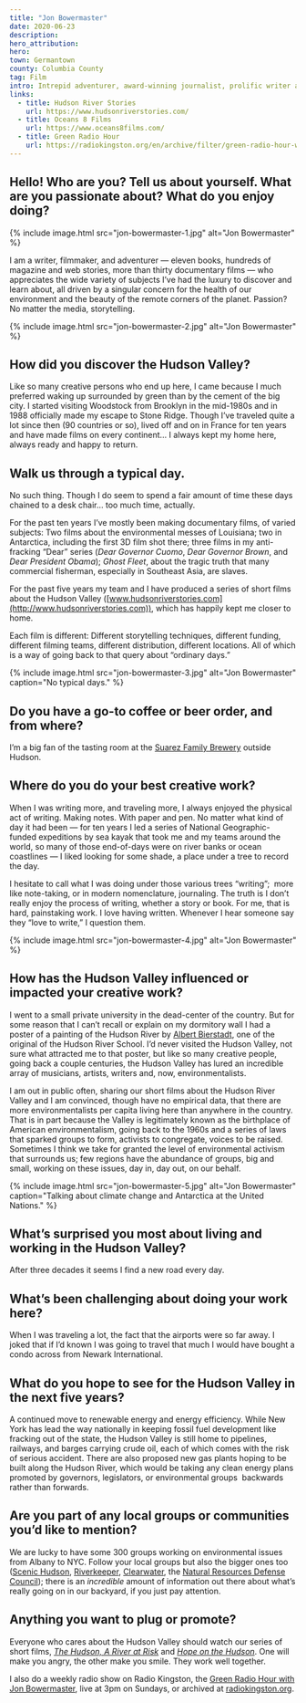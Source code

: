 ```yaml
---
title: "Jon Bowermaster"
date: 2020-06-23
description:
hero_attribution:
hero:
town: Germantown
county: Columbia County
tag: Film
intro: Intrepid adventurer, award-winning journalist, prolific writer and filmmaker, and six-time grantee of the National Geographic Expeditions Council.
links:
  - title: Hudson River Stories
    url: https://www.hudsonriverstories.com/
  - title: Oceans 8 Films
    url: https://www.oceans8films.com/
  - title: Green Radio Hour
    url: https://radiokingston.org/en/archive/filter/green-radio-hour-w-jon-bowermaster
---
```


## Hello! Who are you? Tell us about yourself. What are you passionate about? What do you enjoy doing?

{% include image.html src="jon-bowermaster-1.jpg" alt="Jon Bowermaster" %}

I am a writer, filmmaker, and adventurer — eleven books, hundreds of magazine and web stories, more than thirty documentary films — who appreciates the wide variety of subjects I’ve had the luxury to discover and learn about, all driven by a singular concern for the health of our environment and the beauty of the remote corners of the planet. Passion? No matter the media, storytelling.

{% include image.html src="jon-bowermaster-2.jpg" alt="Jon Bowermaster" %}

## How did you discover the Hudson Valley?

Like so many creative persons who end up here, I came because I much preferred waking up surrounded by green than by the cement of the big city. I started visiting Woodstock from Brooklyn in the mid-1980s and in 1988 officially made my escape to Stone Ridge. Though I’ve traveled quite a lot since then (90 countries or so), lived off and on in France for ten years and have made films on every continent… I always kept my home here, always ready and happy to return.

## Walk us through a typical day.

No such thing. Though I do seem to spend a fair amount of time these days chained to a desk chair… too much time, actually.

For the past ten years I’ve mostly been making documentary films, of varied subjects: Two films about the environmental messes of Louisiana; two in Antarctica, including the first 3D film shot there; three films in my anti-fracking “Dear” series (_Dear Governor Cuomo_, _Dear Governor Brown_, and _Dear President Obama_); _Ghost Fleet_, about the tragic truth that many commercial fisherman, especially in Southeast Asia, are slaves.

For the past five years my team and I have produced a series of short films about the Hudson Valley ([www.hudsonriverstories.com](http://www.hudsonriverstories.com)), which has happily kept me closer to home.

Each film is different: Different storytelling techniques, different funding, different filming teams, different distribution, different locations. All of which is a way of going back to that query about “ordinary days.”

{% include image.html src="jon-bowermaster-3.jpg" alt="Jon Bowermaster" caption="No typical days." %}

## Do you have a go-to coffee or beer order, and from where?

I’m a big fan of the tasting room at the [Suarez Family Brewery](http://www.suarezfamilybrewery.com/) outside Hudson.

## Where do you do your best creative work?

When I was writing more, and traveling more, I always enjoyed the physical act of writing. Making notes. With paper and pen. No matter what kind of day it had been — for ten years I led a series of National Geographic-funded expeditions by sea kayak that took me and my teams around the world, so many of those end-of-days were on river banks or ocean coastlines — I liked looking for some shade, a place under a tree to record the day.

I hesitate to call what I was doing under those various trees “writing”;  more like note-taking, or in modern nomenclature, journaling. The truth is I don’t really enjoy the process of writing, whether a story or book. For me, that is hard, painstaking work. I love having written. Whenever I hear someone say they “love to write,” I question them.

{% include image.html src="jon-bowermaster-4.jpg" alt="Jon Bowermaster" %}

## How has the Hudson Valley influenced or impacted your creative work?

I went to a small private university in the dead-center of the country. But for some reason that I can’t recall or explain on my dormitory wall I had a poster of a painting of the Hudson River by [Albert Bierstadt](https://en.wikipedia.org/wiki/Albert_Bierstadt), one of the original of the Hudson River School. I’d never visited the Hudson Valley, not sure what attracted me to that poster, but like so many creative people, going back a couple centuries, the Hudson Valley has lured an incredible array of musicians, artists, writers and, now, environmentalists.

I am out in public often, sharing our short films about the Hudson River Valley and I am convinced, though have no empirical data, that there are more environmentalists per capita living here than anywhere in the country. That is in part because the Valley is legitimately known as the birthplace of American environmentalism, going back to the 1960s and a series of laws that sparked groups to form, activists to congregate, voices to be raised. Sometimes I think we take for granted the level of environmental activism that surrounds us; few regions have the abundance of groups, big and small, working on these issues, day in, day out, on our behalf.

{% include image.html src="jon-bowermaster-5.jpg" alt="Jon Bowermaster" caption="Talking about climate change and Antarctica at the United Nations." %}

## What’s surprised you most about living and working in the Hudson Valley?

After three decades it seems I find a new road every day.

## What’s been challenging about doing your work here?

When I was traveling a lot, the fact that the airports were so far away. I joked that if I’d known I was going to travel that much I would have bought a condo across from Newark International.

## What do you hope to see for the Hudson Valley in the next five years?

A continued move to renewable energy and energy efficiency. While New York has lead the way nationally in keeping fossil fuel development like fracking out of the state, the Hudson Valley is still home to pipelines, railways, and barges carrying crude oil, each of which comes with the risk of serious accident. There are also proposed new gas plants hoping to be built along the Hudson River, which would be taking any clean energy plans promoted by governors, legislators, or environmental groups  backwards rather than forwards.

## Are you part of any local groups or communities you’d like to mention?

We are lucky to have some 300 groups working on environmental issues from Albany to NYC. Follow your local groups but also the bigger ones too ([Scenic Hudson](https://www.scenichudson.org/), [Riverkeeper](https://www.riverkeeper.org/), [Clearwater](https://www.clearwater.org/), the [Natural Resources Defense Council](https://www.nrdc.org/)); there is an _incredible_ amount of information out there about what’s really going on in our backyard, if you just pay attention.

## Anything you want to plug or promote?

Everyone who cares about the Hudson Valley should watch our series of short films, _[The Hudson, A River at Risk](https://www.hudsonriverstories.com/hudson-river-at-risk/)_ and _[Hope on the Hudson](https://www.hudsonriverstories.com/hope-on-the-hudson/)_. One will make you angry, the other make you smile. They work well together.

I also do a weekly radio show on Radio Kingston, the [Green Radio Hour with Jon Bowermaster](https://radiokingston.org/en/archive/filter/green-radio-hour-w-jon-bowermaster), live at 3pm on Sundays, or archived at [radiokingston.org](https://radiokingston.org/en/archive/filter/green-radio-hour-w-jon-bowermaster).
